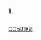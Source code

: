 #### 1.
[ссылка](https://docs.google.com/document/d/1d75g5br_w2c28oXrzpX2-fzNHpxFl3oLE58TEddMKN0/edit?usp=sharing)

